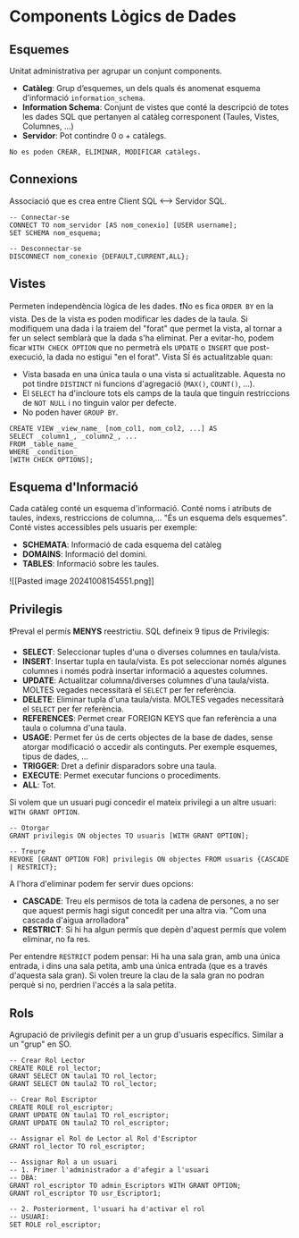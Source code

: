
# Components Lògics de Dades
## Esquemes
Unitat administrativa per agrupar un conjunt components.
- **Catàleg**: Grup d’esquemes, un dels quals és anomenat esquema d’informació `information_schema`.
- **Information Schema**: Conjunt de vistes que conté la descripció de totes les dades SQL que pertanyen al catàleg corresponent (Taules, Vistes, Columnes, ...)
- **Servidor**: Pot contindre 0 o + catàlegs.

```ad-info
No es poden CREAR, ELIMINAR, MODIFICAR catàlegs.
```

## Connexions
Associació que es crea entre Client SQL <--> Servidor SQL.
```PostgreSQL
-- Connectar-se
CONNECT TO nom_servidor [AS nom_conexio] [USER username];
SET SCHEMA nom_esquema;

-- Desconnectar-se
DISCONNECT nom_conexio {DEFAULT,CURRENT,ALL};
```

## Vistes
Permeten independència lògica de les dades.
❗No es fica ``ORDER BY`` en la vista. 
Des de la vista es poden modificar les dades de la taula. 
Si modifiquem una dada i la traiem del "forat" que permet la vista, al tornar a fer un select semblarà que la dada s'ha eliminat.
Per a evitar-ho, podem ficar `WITH CHECK OPTION` que no permetrà els `UPDATE` o `INSERT` que post-execució, la dada no estigui "en el forat".
Vista SÍ és actualitzable quan:
- Vista basada en una única taula o una vista si actualitzable. Aquesta no pot tindre `DISTINCT` ni funcions d'agregació (`MAX()`, `COUNT()`, ...).
- El `SELECT` ha d'incloure tots els camps de la taula que tinguin restriccions de `NOT NULL` i no tinguin valor per defecte.
- No poden haver `GROUP BY`.

```PostgreSQL
CREATE VIEW _view_name_ [nom_col1, nom_col2, ...] AS  
SELECT _column1_, _column2_, ...  
FROM _table_name_  
WHERE _condition_
[WITH CHECK OPTIONS];
```

## Esquema d'Informació
Cada catàleg conté un esquema d'informació.
Conté noms i atributs de taules, índexs, restriccions de columna,...
"És un esquema dels esquemes".
Conté vistes accessibles pels usuaris per exemple:
- **SCHEMATA**: Informació  de cada esquema del catàleg
- **DOMAINS**: Informació del domini.
- **TABLES**: Informació sobre les taules.

![[Pasted image 20241008154551.png]]

## Privilegis
❗Preval el permís **MENYS** reestrictiu.
SQL defineix 9 tipus de Privilegis:
- **SELECT**: Seleccionar tuples d'una o diverses columnes en taula/vista.
- **INSERT**: Insertar tupla en taula/vista. Es pot seleccionar només algunes columnes i només podrà insertar informació a aquestes columnes.
- **UPDATE**: Actualitzar columna/diverses columnes d'una taula/vista. MOLTES vegades necessitarà el ``SELECT`` per fer referència.
- **DELETE**: Eliminar tupla d'una taula/vista. MOLTES vegades necessitarà el ``SELECT`` per fer referència.
- **REFERENCES**: Permet crear FOREIGN KEYS que fan referència a una taula o columna d'una taula.
- **USAGE**: Permet fer ús de certs objectes de la base de dades, sense atorgar modificació o accedir als continguts. Per exemple esquemes, tipus de dades, ...
- **TRIGGER**: Dret a definir disparadors sobre una taula.
- **EXECUTE**: Permet executar funcions o procediments.
- **ALL**: Tot.

Si volem que un usuari pugi concedir el mateix privilegi a un altre usuari: `WITH GRANT OPTION`.

```PostgreSQL
-- Otorgar
GRANT privilegis ON objectes TO usuaris [WITH GRANT OPTION];

-- Treure
REVOKE [GRANT OPTION FOR] privilegis ON objectes FROM usuaris {CASCADE | RESTRICT};
```

A l'hora d'eliminar podem fer servir dues opcions:
- **CASCADE**: Treu els permisos de tota la cadena de persones, a no ser que aquest permís hagi sigut concedit per una altra via. "Com una cascada d'aigua arrolladora"
- **RESTRICT**: Si hi ha algun permís que depèn d'aquest permís que volem eliminar, no fa res. 

Per entendre `RESTRICT` podem pensar:
Hi ha una sala gran, amb una única entrada, i dins una sala petita, amb una única entrada (que es a través d'aquesta sala gran). Si volen treure la clau de la sala gran no podran perquè si no, perdrien l'accés a la sala petita.

## Rols
Agrupació de privilegis definit per a un grup d'usuaris específics. Similar a un "grup" en SO.
```PostgreSQL
-- Crear Rol Lector
CREATE ROLE rol_lector;
GRANT SELECT ON taula1 TO rol_lector;
GRANT SELECT ON taula2 TO rol_lector;

-- Crear Rol Escriptor
CREATE ROLE rol_escriptor;
GRANT UPDATE ON taula1 TO rol_escriptor;
GRANT UPDATE ON taula2 TO rol_escriptor;

-- Assignar el Rol de Lector al Rol d'Escriptor
GRANT rol_lector TO rol_escriptor;

-- Assignar Rol a un usuari
-- 1. Primer l'administrador a d'afegir a l'usuari
-- DBA:
GRANT rol_escriptor TO admin_Escriptors WITH GRANT OPTION;
GRANT rol_escriptor TO usr_Escriptor1;

-- 2. Posteriorment, l'usuari ha d'activar el rol
-- USUARI:
SET ROLE rol_escriptor;
```